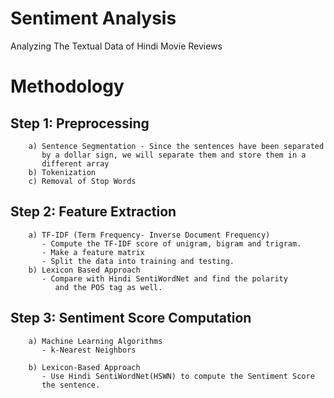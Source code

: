 # Sentiment Analysis
Analyzing The Textual Data of Hindi Movie Reviews

# Methodology
## Step 1: Preprocessing
        a) Sentence Segmentation - Since the sentences have been separated 
           by a dollar sign, we will separate them and store them in a 
           different array
        b) Tokenization
        c) Removal of Stop Words

## Step 2: Feature Extraction
        a) TF-IDF (Term Frequency- Inverse Document Frequency)
           - Compute the TF-IDF score of unigram, bigram and trigram.
           - Make a feature matrix
           - Split the data into training and testing. 
        b) Lexicon Based Approach
           - Compare with Hindi SentiWordNet and find the polarity
              and the POS tag as well.  

## Step 3: Sentiment Score Computation
        a) Machine Learning Algorithms
           - k-Nearest Neighbors
        
        b) Lexicon-Based Approach
           - Use Hindi SentiWordNet(HSWN) to compute the Sentiment Score
           the sentence.
            
